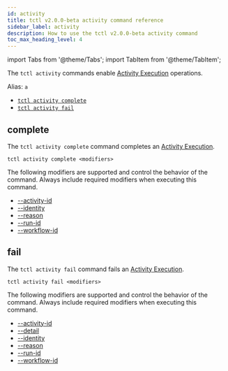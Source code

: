```yaml
---
id: activity
title: tctl v2.0.0-beta activity command reference
sidebar_label: activity
description: How to use the tctl v2.0.0-beta activity command
toc_max_heading_level: 4
---
```


<!-- THIS FILE IS GENERATED. DO NOT EDIT THIS FILE DIRECTLY -->

import Tabs from '@theme/Tabs';
import TabItem from '@theme/TabItem';

The `tctl activity` commands enable [Activity Execution](/activities#activity-execution) operations.

Alias: `a`

- [`tctl activity complete`](/tctl-v2/activity#complete)
- [`tctl activity fail`](/tctl-v2/activity#fail)

## complete

The `tctl activity complete` command completes an [Activity Execution](/activities#activity-execution).

`tctl activity complete <modifiers>`

The following modifiers are supported and control the behavior of the command.
Always include required modifiers when executing this command.

- [--activity-id](/tctl-v2/modifiers#--activity-id)
- [--identity](/tctl-v2/modifiers#--identity)
- [--reason](/tctl-v2/modifiers#--reason)
- [--run-id](/tctl-v2/modifiers#--run-id)
- [--workflow-id](/tctl-v2/modifiers#--workflow-id)

## fail

The `tctl activity fail` command fails an [Activity Execution](/activities#activity-execution).

`tctl activity fail <modifiers>`

The following modifiers are supported and control the behavior of the command.
Always include required modifiers when executing this command.

- [--activity-id](/tctl-v2/modifiers#--activity-id)
- [--detail](/tctl-v2/modifiers#--detail)
- [--identity](/tctl-v2/modifiers#--identity)
- [--reason](/tctl-v2/modifiers#--reason)
- [--run-id](/tctl-v2/modifiers#--run-id)
- [--workflow-id](/tctl-v2/modifiers#--workflow-id)
